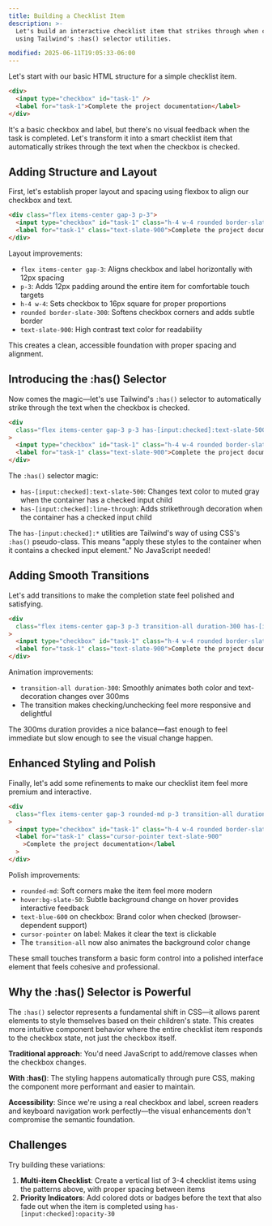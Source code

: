 ```yaml
---
title: Building a Checklist Item
description: >-
  Let's build an interactive checklist item that strikes through when completed
  using Tailwind's :has() selector utilities.

modified: 2025-06-11T19:05:33-06:00
---
```


Let's start with our basic HTML structure for a simple checklist item.

```html tailwind
<div>
  <input type="checkbox" id="task-1" />
  <label for="task-1">Complete the project documentation</label>
</div>
```

It's a basic checkbox and label, but there's no visual feedback when the task is completed. Let's transform it into a smart checklist item that automatically strikes through the text when the checkbox is checked.

## Adding Structure and Layout

First, let's establish proper layout and spacing using flexbox to align our checkbox and text.

```html tailwind
<div class="flex items-center gap-3 p-3">
  <input type="checkbox" id="task-1" class="h-4 w-4 rounded border-slate-300" />
  <label for="task-1" class="text-slate-900">Complete the project documentation</label>
</div>
```

Layout improvements:

- `flex items-center gap-3`: Aligns checkbox and label horizontally with 12px spacing
- `p-3`: Adds 12px padding around the entire item for comfortable touch targets
- `h-4 w-4`: Sets checkbox to 16px square for proper proportions
- `rounded border-slate-300`: Softens checkbox corners and adds subtle border
- `text-slate-900`: High contrast text color for readability

This creates a clean, accessible foundation with proper spacing and alignment.

## Introducing the :has() Selector

Now comes the magic—let's use Tailwind's `:has()` selector to automatically strike through the text when the checkbox is checked.

```html tailwind
<div
  class="flex items-center gap-3 p-3 has-[input:checked]:text-slate-500 has-[input:checked]:line-through"
>
  <input type="checkbox" id="task-1" class="h-4 w-4 rounded border-slate-300" />
  <label for="task-1" class="text-slate-900">Complete the project documentation</label>
</div>
```

The `:has()` selector magic:

- `has-[input:checked]:text-slate-500`: Changes text color to muted gray when the container has a checked input child
- `has-[input:checked]:line-through`: Adds strikethrough decoration when the container has a checked input child

The `has-[input:checked]:*` utilities are Tailwind's way of using CSS's `:has()` pseudo-class. This means "apply these styles to the container when it contains a checked input element." No JavaScript needed!

## Adding Smooth Transitions

Let's add transitions to make the completion state feel polished and satisfying.

```html tailwind
<div
  class="flex items-center gap-3 p-3 transition-all duration-300 has-[input:checked]:text-slate-500 has-[input:checked]:line-through"
>
  <input type="checkbox" id="task-1" class="h-4 w-4 rounded border-slate-300" />
  <label for="task-1" class="text-slate-900">Complete the project documentation</label>
</div>
```

Animation improvements:

- `transition-all duration-300`: Smoothly animates both color and text-decoration changes over 300ms
- The transition makes checking/unchecking feel more responsive and delightful

The 300ms duration provides a nice balance—fast enough to feel immediate but slow enough to see the visual change happen.

## Enhanced Styling and Polish

Finally, let's add some refinements to make our checklist item feel more premium and interactive.

```html tailwind
<div
  class="flex items-center gap-3 rounded-md p-3 transition-all duration-300 hover:bg-slate-50 has-[input:checked]:text-slate-500 has-[input:checked]:line-through"
>
  <input type="checkbox" id="task-1" class="h-4 w-4 rounded border-slate-300 text-blue-600" />
  <label for="task-1" class="cursor-pointer text-slate-900"
    >Complete the project documentation</label
  >
</div>
```

Polish improvements:

- `rounded-md`: Soft corners make the item feel more modern
- `hover:bg-slate-50`: Subtle background change on hover provides interactive feedback
- `text-blue-600` on checkbox: Brand color when checked (browser-dependent support)
- `cursor-pointer` on label: Makes it clear the text is clickable
- The `transition-all` now also animates the background color change

These small touches transform a basic form control into a polished interface element that feels cohesive and professional.

## Why the :has() Selector is Powerful

The `:has()` selector represents a fundamental shift in CSS—it allows parent elements to style themselves based on their children's state. This creates more intuitive component behavior where the entire checklist item responds to the checkbox state, not just the checkbox itself.

**Traditional approach**: You'd need JavaScript to add/remove classes when the checkbox changes.

**With :has()**: The styling happens automatically through pure CSS, making the component more performant and easier to maintain.

**Accessibility**: Since we're using a real checkbox and label, screen readers and keyboard navigation work perfectly—the visual enhancements don't compromise the semantic foundation.

## Challenges

Try building these variations:

1. **Multi-item Checklist**: Create a vertical list of 3-4 checklist items using the patterns above, with proper spacing between items
2. **Priority Indicators**: Add colored dots or badges before the text that also fade out when the item is completed using `has-[input:checked]:opacity-30`

